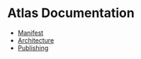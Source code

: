 # Atlas Documentation

- [Manifest](./manifest.md)
- [Architecture](./architecture.md)
- [Publishing](./publishing.md)
